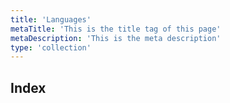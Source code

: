 ```yaml
---
title: 'Languages'
metaTitle: 'This is the title tag of this page'
metaDescription: 'This is the meta description'
type: 'collection'
---
```


## Index

